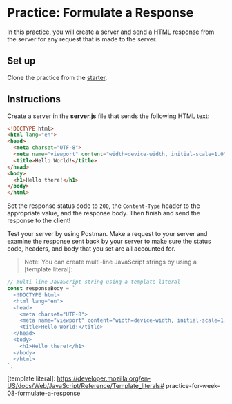 # Practice: Formulate a Response

In this practice, you will create a server and send a HTML response from the
server for any request that is made to the server.

## Set up

Clone the practice from the [starter].

## Instructions

Create a server in the **server.js** file that sends the following HTML text:

```html
<!DOCTYPE html>
<html lang="en">
<head>
  <meta charset="UTF-8">
  <meta name="viewport" content="width=device-width, initial-scale=1.0">
  <title>Hello World!</title>
</head>
<body>
  <h1>Hello there!</h1>
</body>
</html>
```

Set the response status code to `200`, the `Content-Type` header to the
appropriate value, and the response body. Then finish and send the response to
the client!

Test your server by using Postman. Make a request to your server and examine the
response sent back by your server to make sure the status code, headers, and
body that you set are all accounted for.

> Note: You can create multi-line JavaScript strings by using a
> [template literal]:

```js
// multi-line JavaScript string using a template literal
const responseBody = `
  <!DOCTYPE html>
  <html lang="en">
  <head>
    <meta charset="UTF-8">
    <meta name="viewport" content="width=device-width, initial-scale=1.0">
    <title>Hello World!</title>
  </head>
  <body>
    <h1>Hello there!</h1>
  </body>
  </html>
`;
```

[starter]: https://github.com/appacademy/practice-for-week-08-formulate-a-response
[template literal]: https://developer.mozilla.org/en-US/docs/Web/JavaScript/Reference/Template_literals# practice-for-week-08-formulate-a-response

